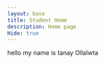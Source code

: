 ```yaml
---
layout: base
title: Student Home
description: Home page 
Hide: true
---
```

hello my name is tanay Ollalwta
